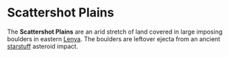 # Scattershot Plains

The **Scattershot Plains** are an arid stretch of land covered in large imposing boulders in eastern [Lenya](lenya.md). The boulders are leftover ejecta from an ancient [starstuff](../../../artifacts/starstuff.md) asteroid impact.
